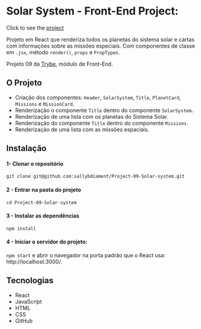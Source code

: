 # Solar System - Front-End Project:
Click to see the [project](https://sallybdiament.github.io/Project-09-Solar-system/)

Projeto em React que renderiza todos os planetas do sistema solar e cartas com informações sobre as missões especiais.
Com componentes de classe em `.jsx`, método `render()`, `props` e `PropTypes`. 

Projeto 09 da [Trybe](https://wwww.betrybe.com), módulo de Front-End.

## O Projeto

* Criação dos componentes: `Header`, `SolarSystem`, `Title`, `PlanetCard`, `Missions` e `MissionCard`.
* Renderização o componente `Title` dentro do componente `SolarSystem`.
* Renderização de uma lista com os planetas do Sistema Solar.
* Renderização do componente `Title` dentro do componente `Missions`.
* Renderização de uma lista com as missões espaciais.

## Instalação 

#### 1- Clonar o repositório

```git clone git@github.com:sallybdiament/Project-09-Solar-system.git```

#### 2 - Entrar na pasta do projeto

```cd Project-09-Solar-system```

#### 3 - Instalar as dependências

```npm install```

#### 4 - Iniciar o servidor do projeto:

```npm start``` e abrir o navegador na porta padrão que o React usa: http://localhost:3000/.

## Tecnologias
- React
- JavaScript
- HTML
- CSS
- GitHub
